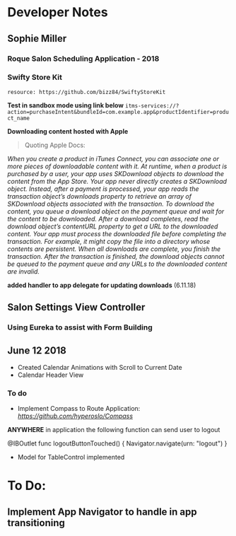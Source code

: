 #  Developer Notes 
## 	Sophie Miller
### Roque Salon Scheduling Application - 2018


### Swifty Store Kit 
	resource: https://github.com/bizz84/SwiftyStoreKit

**Test in sandbox mode using link below**
`itms-services://?action=purchaseIntent&bundleId=com.example.app&productIdentifier=product_name	`

**Downloading content hosted with Apple**

>Quoting Apple Docs:

*When you create a product in iTunes Connect, you can associate one or more pieces of downloadable content with it. At runtime, when a product is purchased by a user, your app uses SKDownload objects to download the content from the App Store.
Your app never directly creates a SKDownload object. Instead, after a payment is processed, your app reads the transaction object’s downloads property to retrieve an array of SKDownload objects associated with the transaction.
To download the content, you queue a download object on the payment queue and wait for the content to be downloaded. After a download completes, read the download object’s contentURL property to get a URL to the downloaded content. Your app must process the downloaded file before completing the transaction. For example, it might copy the file into a directory whose contents are persistent. When all downloads are complete, you finish the transaction. After the transaction is finished, the download objects cannot be queued to the payment queue and any URLs to the downloaded content are invalid.*


**added handler to app delegate for updating downloads** (6.11.18)


## Salon Settings View Controller
### Using Eureka to assist with Form Building 


## June 12 2018

- Created Calendar Animations with Scroll to Current Date
- Calendar Header View 


### To do
- Implement Compass to Route Application: _https://github.com/hyperoslo/Compass_


**ANYWHERE** in application the following function can send user to logout 

@IBOutlet func logoutButtonTouched() {
Navigator.navigate(urn: "logout")
}

- Model for TableControl implemented 


# To Do:
## Implement App Navigator to handle in app transitioning 





